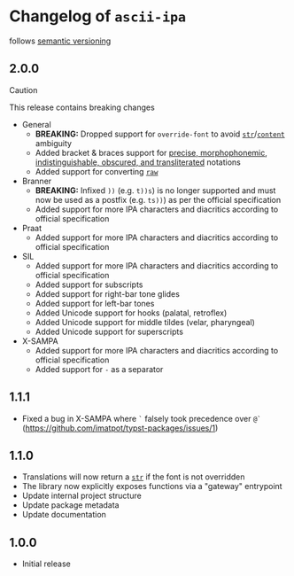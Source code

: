 # Changelog of `ascii-ipa`

follows [semantic versioning](https://semver.org)

## 2.0.0

> [!CAUTION]
> This release contains breaking changes

- General
  - **BREAKING:** Dropped support for `override-font` to avoid [`str`](https://typst.app/docs/reference/foundations/str/)/[`content`](https://typst.app/docs/reference/foundations/content/) ambiguity
  - Added bracket & braces support for [precise, morphophonemic, indistinguishable, obscured, and transliterated](https://en.wikipedia.org/wiki/International_Phonetic_Alphabet#Brackets_and_transcription_delimiters) notations
  - Added support for converting [`raw`](https://typst.app/docs/reference/text/raw/)
- Branner
  - **BREAKING:** Infixed `))` (e.g. `t))s`) is no longer supported and must now be used as a postfix (e.g. `ts))`) as per the official specification
  - Added support for more IPA characters and diacritics according to official specification
- Praat
  - Added support for more IPA characters and diacritics according to official specification
- SIL
  - Added support for more IPA characters and diacritics according to official specification
  - Added support for subscripts
  - Added support for right-bar tone glides
  - Added support for left-bar tones
  - Added Unicode support for hooks (palatal, retroflex)
  - Added Unicode support for middle tildes (velar, pharyngeal)
  - Added Unicode support for superscripts
- X-SAMPA
  - Added support for more IPA characters and diacritics according to official specification
  - Added support for `-` as a separator

## 1.1.1

- Fixed a bug in X-SAMPA where ``` ` ``` falsely took precedence over ``` @` ``` (https://github.com/imatpot/typst-packages/issues/1)

## 1.1.0

- Translations will now return a [`str`](https://typst.app/docs/reference/foundations/str/) if the font is not overridden
- The library now explicitly exposes functions via a "gateway" entrypoint
- Update internal project structure
- Update package metadata
- Update documentation

## 1.0.0

- Initial release
